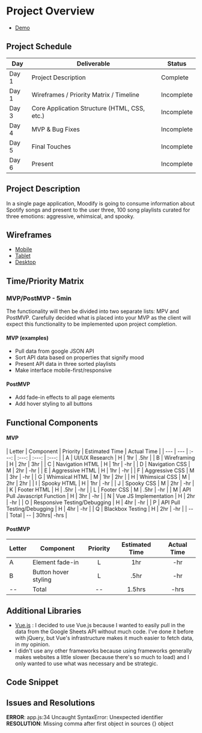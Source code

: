 # Project Overview

- [Demo](https://moodify.netlify.app)

## Project Schedule

|  Day | Deliverable | Status
|---|---| ---|
|Day 1| Project Description | Complete
|Day 1| Wireframes / Priority Matrix / Timeline | Incomplete
|Day 3| Core Application Structure (HTML, CSS, etc.) | Incomplete
|Day 4| MVP & Bug Fixes | Incomplete
|Day 5| Final Touches | Incomplete
|Day 6| Present | Incomplete


## Project Description

In a single page application, Moodify is going to consume information about Spotify songs and present to the user three, 100 song playlists curated for three emotions: aggressive, whimsical, and spooky.

## Wireframes

- [Mobile](https://www.dropbox.com/s/4n9bteytdsdzeg7/mobile.pdf?dl=0)
- [Tablet](https://www.dropbox.com/s/qbgcz7vpmp7n5uu/tablet.pdf?dl=0)
- [Desktop](https://www.dropbox.com/s/01sj4k2spj6e3e8/desktop.pdf?dl=0)

## Time/Priority Matrix 
 

### MVP/PostMVP - 5min

The functionality will then be divided into two separate lists: MPV and PostMVP. Carefully decided what is placed into your MVP as the client will expect this functionality to be implemented upon project completion.  

#### MVP (examples)

- Pull data from google JSON API
- Sort API data based on properties that signify mood
- Present API data in three sorted playlists
- Make interface mobile-first/responsive

#### PostMVP 

- Add fade-in effects to all page elements
- Add hover styling to all buttons

## Functional Components

#### MVP
| Letter | Component | Priority | Estimated Time | Actual Time |
| --- | --- | :---: |  :---: | :---: | :---: |
| A | UI/UX Research | H | 1hr | .5hr |
| B | Wireframing | H | 2hr | 3hr |
| C | Navigation HTML | H | 1hr | -hr |
| D | Navigation CSS | M | 2hr | -hr |
| E | Aggressive HTML | H | 1hr | -hr |
| F | Aggressive CSS | M | 3hr | -hr | 
| G | Whimsical HTML | M | 1hr | 2hr |
| H | Whimsical CSS | M | 2hr | 2hr | 
| I | Spooky HTML | H | 1hr | -hr |
| J | Spooky CSS | M | 2hr | -hr |
| K | Footer HTML | H | .5hr | -hr |
| L | Footer CSS | M | .5hr | -hr |
| M | API Pull Javascript Function | H | 3hr | -hr |
| N | Vue JS Implementation | H | 2hr | -hr |
| O | Responsive Testing/Debugging | H | 4hr | -hr |
| P | API Pull Testing/Debugging | H | 4hr | -hr |
| Q | Blackbox Testing | H | 2hr | -hr |
| -- | Total | -- | 30hrs| -hrs |

#### PostMVP
| Letter | Component | Priority | Estimated Time | Actual Time |
| --- | --- |  :---: | :---: | :---: |
| A | Element fade-in | L | 1hr | -hr |
| B | Button hover styling | L | .5hr | -hr |
| -- | Total | -- | 1.5hrs| -hrs |

## Additional Libraries
- [Vue.js](https://vuejs.org/) : I decided to use Vue.js because I wanted to easily pull in the data from the Google Sheets API without much code. I've done it before with jQuery, but Vue's infrastructure makes it much easier to fetch data, in my opinion.
- I didn't use any other frameworks because using frameworks generally makes websites a little slower (because there's so much to load) and I only wanted to use what was necessary and be strategic.

## Code Snippet

## Issues and Resolutions
**ERROR**: app.js:34 Uncaught SyntaxError: Unexpected identifier           
**RESOLUTION**: Missing comma after first object in sources {} object
